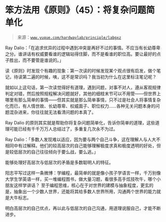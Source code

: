 # 笨方法用《原则》（45）：将复杂问题简单化

> 来源：[`www.yuque.com/hardwaylab/principle/labgxz`](https://www.yuque.com/hardwaylab/principle/labgxz)



Ray Dalio：「在追求优异的过程中遇到冲突是再好不过的事情。不应当有长幼尊卑之分。谁讲话有权威要看谁的逻辑站得住脚，而不是看谁的职位高。要让最好的点子胜出，而不要管是谁说的。」 

读《原则》时发现个有趣的现象：第一次读的时候发现某个观点很有启发，做个笔记，待读第二遍的时候，咦，这不是常识吗？我当初为什么在这里标注笔记呢？ 

就如以上这句话，第一次读觉得好有道理，遇到问题，对事不对人，遵从客观规律判定对错，然后按照规程解决问题就好，其他的细枝末节可以不用管——但世界上哪里有那么简单的事情——但其实就是那么简单事情，只不过是社会人将事情复杂化而已，有人情世故、长幼尊卑、权威面子、职位权力……各种无关问题本身的问题混杂进来，你往往就无法看清问题的本真了。 

Ray Dalio 的原则其实就是帮助你将复杂问题简单化，告诉你简单的道理，这些道理可能已经有千千万万人总结过了，多重复几次永不为过。 

Ray Dalio：「多数人发现难以适应，因为要与两个自己斗争，这在理解人与人大不相同中有过解释。他们的较高层次的自己能够理解极度求真和极度透明的好处，但是较低层次的自己往往倾向于要么战，要么逃。」 

能够处理好高层次与低层次的矛盾是多数聪明人的特征。 

阳志平写过这样一条微博：学编程，最简单的就是像小孩子学语言一样，千万别像大学生学英语一样，买一堆编程图书，做大量习题，看很多高手炫技吹牛，哪个小朋友这样学讲话？ 至于编程思维，核心在于对世界的建模与抽象程度，更玄的是，抽象出一个少数人世界，还能将其给多数人世界所用，沟通两个世界的能力就是大牛标志。 

明白高层次的自己优点，再以此与低层次的自己沟通，用道理说服自己，才能不断进步。